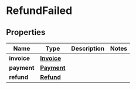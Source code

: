 # RefundFailed

## Properties
Name | Type | Description | Notes
------------ | ------------- | ------------- | -------------
**invoice** | [**Invoice**](Invoice.md) |  | 
**payment** | [**Payment**](Payment.md) |  | 
**refund** | [**Refund**](Refund.md) |  | 
